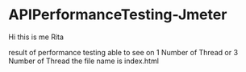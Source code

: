 # APIPerformanceTesting-Jmeter
Hi this is me
Rita


result of performance testing able to see on 1 Number of Thread or 3 Number of Thread
the file name is index.html

